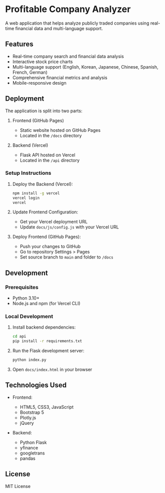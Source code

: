 # Profitable Company Analyzer

A web application that helps analyze publicly traded companies using real-time financial data and multi-language support.

## Features

- Real-time company search and financial data analysis
- Interactive stock price charts
- Multi-language support (English, Korean, Japanese, Chinese, Spanish, French, German)
- Comprehensive financial metrics and analysis
- Mobile-responsive design

## Deployment

The application is split into two parts:

1. Frontend (GitHub Pages)
   - Static website hosted on GitHub Pages
   - Located in the `/docs` directory

2. Backend (Vercel)
   - Flask API hosted on Vercel
   - Located in the `/api` directory

### Setup Instructions

1. Deploy the Backend (Vercel):
   ```bash
   npm install -g vercel
   vercel login
   vercel
   ```

2. Update Frontend Configuration:
   - Get your Vercel deployment URL
   - Update `docs/js/config.js` with your Vercel URL

3. Deploy Frontend (GitHub Pages):
   - Push your changes to GitHub
   - Go to repository Settings > Pages
   - Set source branch to `main` and folder to `/docs`

## Development

### Prerequisites
- Python 3.10+
- Node.js and npm (for Vercel CLI)

### Local Development
1. Install backend dependencies:
   ```bash
   cd api
   pip install -r requirements.txt
   ```

2. Run the Flask development server:
   ```bash
   python index.py
   ```

3. Open `docs/index.html` in your browser

## Technologies Used

- Frontend:
  - HTML5, CSS3, JavaScript
  - Bootstrap 5
  - Plotly.js
  - jQuery

- Backend:
  - Python Flask
  - yfinance
  - googletrans
  - pandas

## License

MIT License
